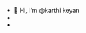 - 👋 Hi, I’m @karthi keyan
- 
-

<!---
karthikn1872000/karthikn1872000 is a ✨ special ✨ repository because its `README.md` (this file) appears on your GitHub profile.
You can click the Preview link to take a look at your changes.
--->
